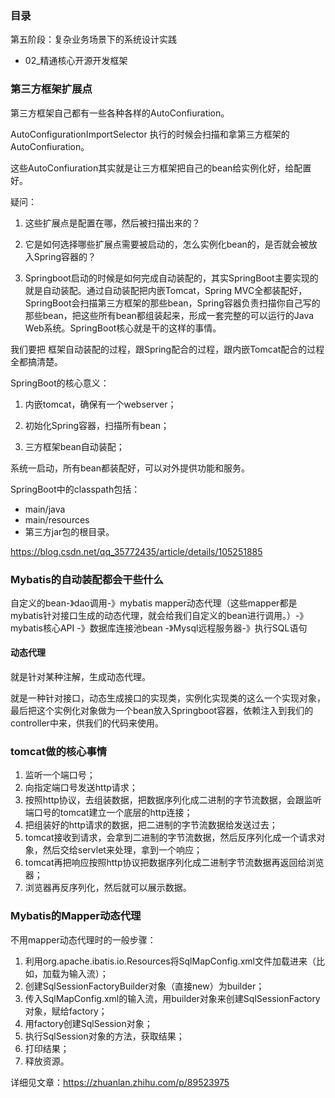 ### 目录

第五阶段：复杂业务场景下的系统设计实践

- 02_精通核心开源开发框架

### 第三方框架扩展点

第三方框架自己都有一些各种各样的AutoConfiuration。

AutoConfigurationImportSelector 执行的时候会扫描和拿第三方框架的AutoConfiuration。

这些AutoConfiuration其实就是让三方框架把自己的bean给实例化好，给配置好。

疑问：

1. 这些扩展点是配置在哪，然后被扫描出来的？

2. 它是如何选择哪些扩展点需要被启动的，怎么实例化bean的，是否就会被放入Spring容器的？

3. Springboot启动的时候是如何完成自动装配的，其实SpringBoot主要实现的就是自动装配。通过自动装配把内嵌Tomcat，Spring MVC全都装配好，SpringBoot会扫描第三方框架的那些bean，Spring容器负责扫描你自己写的那些bean，把这些所有bean都组装起来，形成一套完整的可以运行的Java Web系统。SpringBoot核心就是干的这样的事情。

   

我们要把 框架自动装配的过程，跟Spring配合的过程，跟内嵌Tomcat配合的过程全都搞清楚。

SpringBoot的核心意义：

1. 内嵌tomcat，确保有一个webserver；

2. 初始化Spring容器，扫描所有bean；

3. 三方框架bean自动装配；

   

系统一启动，所有bean都装配好，可以对外提供功能和服务。



SpringBoot中的classpath包括：

- main/java
- main/resources
- 第三方jar包的根目录。

https://blog.csdn.net/qq_35772435/article/details/105251885



### Mybatis的自动装配都会干些什么

自定义的bean-》dao调用-》mybatis mapper动态代理（这些mapper都是mybatis针对接口生成的动态代理，就会给我们自定义的bean进行调用。）-》mybatis核心API -》数据库连接池bean -》Mysql远程服务器-》执行SQL语句

#### 动态代理

就是针对某种注解，生成动态代理。

就是一种针对接口，动态生成接口的实现类，实例化实现类的这么一个实现对象，最后把这个实例化对象做为一个bean放入Springboot容器，依赖注入到我们的controller中来，供我们的代码来使用。



### tomcat做的核心事情

1. 监听一个端口号；
2. 向指定端口号发送http请求；
3. 按照http协议，去组装数据，把数据序列化成二进制的字节流数据，会跟监听端口号的tomcat建立一个底层的http连接；
4. 把组装好的http请求的数据，把二进制的字节流数据给发送过去；
5. tomcat接收到请求，会拿到二进制的字节流数据，然后反序列化成一个请求对象，然后交给servlet来处理，拿到一个响应；
6. tomcat再把响应按照http协议把数据序列化成二进制字节流数据再返回给浏览器；
7. 浏览器再反序列化，然后就可以展示数据。

### Mybatis的Mapper动态代理

不用mapper动态代理时的一般步骤：

1. 利用org.apache.ibatis.io.Resources将SqlMapConfig.xml文件加载进来（比如，加载为输入流）；
2. 创建SqlSessionFactoryBuilder对象（直接new）为builder；
3. 传入SqlMapConfig.xml的输入流，用builder对象来创建SqlSessionFactory对象，赋给factory；
4. 用factory创建SqlSession对象；
5. 执行SqlSession对象的方法，获取结果；
6. 打印结果；
7. 释放资源。

详细见文章：https://zhuanlan.zhihu.com/p/89523975